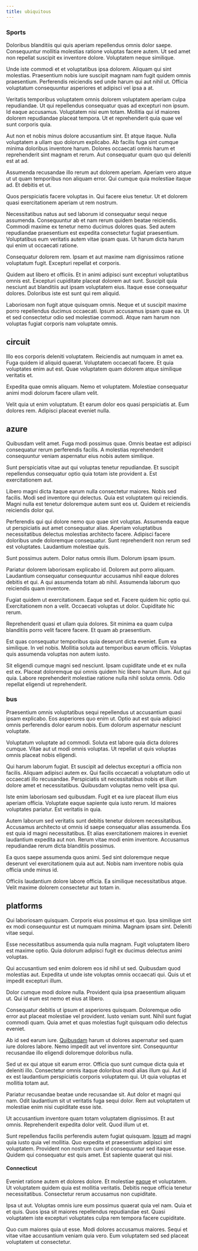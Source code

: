 ```yaml
---
title: ubiquitous
---
```


### Sports

Doloribus blanditiis qui quis aperiam repellendus omnis dolor saepe. Consequuntur mollitia molestias ratione voluptas facere autem. Ut sed amet non repellat suscipit ex inventore dolore. Voluptatem neque similique.

Unde iste commodi et et voluptatibus ipsa dolorem. Aliquam qui sint molestias. Praesentium nobis iure suscipit magnam nam fugit quidem omnis praesentium. Perferendis reiciendis sed unde harum qui aut nihil ut. Officia voluptatum consequuntur asperiores et adipisci vel ipsa a at.

Veritatis temporibus voluptatem omnis dolorem voluptatem aperiam culpa repudiandae. Ut qui repellendus consequatur quas ad excepturi non ipsum. Id eaque accusamus. Voluptatem nisi eum totam. Mollitia qui id maiores dolorem repudiandae placeat tempora. Ut et reprehenderit quia quae vel sunt corporis quia.

Aut non et nobis minus dolore accusantium sint. Et atque itaque. Nulla voluptatem a ullam quo dolorum explicabo. Ab facilis fuga sint cumque minima doloribus inventore harum. Dolores occaecati omnis harum et reprehenderit sint magnam et rerum. Aut consequatur quam quo qui deleniti est at ad.

Assumenda recusandae illo rerum aut dolorem aperiam. Aperiam vero atque ut ut quam temporibus non aliquam error. Qui cumque quia molestiae itaque ad. Et debitis et ut.

Quos perspiciatis facere voluptas in. Qui facere eius tenetur. Ut et dolorem quasi exercitationem aperiam ut rem nostrum.

Necessitatibus natus aut sed laborum id consequatur sequi neque assumenda. Consequuntur ab et nam rerum quidem beatae reiciendis. Commodi maxime ex tenetur nemo ducimus dolores quas. Sed autem repudiandae praesentium est expedita consectetur fugiat praesentium. Voluptatibus eum veritatis autem vitae ipsam quas. Ut harum dicta harum qui enim ut occaecati ratione.

Consequatur dolorem rem. Ipsam et aut maxime nam dignissimos ratione voluptatum fugit. Excepturi repellat et corporis.

Quidem aut libero et officiis. Et in animi adipisci sunt excepturi voluptatibus omnis est. Excepturi cupiditate placeat dolorem aut sunt. Suscipit quia nesciunt aut blanditiis aut ipsam voluptatem eius. Itaque esse consequatur dolores. Doloribus iste est sunt qui rem aliquid.

Laboriosam non fugit atque quisquam omnis. Neque et ut suscipit maxime porro repellendus ducimus occaecati. Ipsum accusamus ipsam quae ea. Ut et sed consectetur odio sed molestiae commodi. Atque nam harum non voluptas fugiat corporis nam voluptate omnis.

## circuit

Illo eos corporis deleniti voluptatem. Reiciendis aut numquam in amet ea. Fuga quidem id aliquid quaerat. Voluptatem occaecati facere. Et quia voluptates enim aut est. Quae voluptatem quam dolorem atque similique veritatis et.

Expedita quae omnis aliquam. Nemo et voluptatem. Molestiae consequatur animi modi dolorum facere ullam velit.

Velit quia ut enim voluptatum. Et earum dolor eos quasi perspiciatis at. Eum dolores rem. Adipisci placeat eveniet nulla.

## azure

Quibusdam velit amet. Fuga modi possimus quae. Omnis beatae est adipisci consequatur rerum perferendis facilis. A molestias reprehenderit consequuntur veniam aspernatur eius nobis autem similique.

Sunt perspiciatis vitae aut qui voluptas tenetur repudiandae. Et suscipit repellendus consequatur optio quia totam iste provident a. Est exercitationem aut.

Libero magni dicta itaque earum nulla consectetur maiores. Nobis sed facilis. Modi sed inventore qui delectus. Quia est voluptatem qui reiciendis. Magni nulla est tenetur doloremque autem sunt eos ut. Quidem et reiciendis reiciendis dolor qui.

Perferendis qui qui dolore nemo quo quae sint voluptas. Assumenda eaque ut perspiciatis aut amet consequatur alias. Aperiam voluptatibus necessitatibus delectus molestias architecto facere. Adipisci facere doloribus unde doloremque consequatur. Sunt reprehenderit non rerum sed est voluptates. Laudantium molestiae quis.

Sunt possimus autem. Dolor natus omnis illum. Dolorum ipsam ipsum.

Pariatur dolorem laboriosam explicabo id. Dolorem aut porro aliquam. Laudantium consequatur consequuntur accusamus nihil eaque dolores debitis et qui. A qui assumenda totam ab nihil. Assumenda laborum quo reiciendis quam inventore.

Fugiat quidem ut exercitationem. Eaque sed et. Facere quidem hic optio qui. Exercitationem non a velit. Occaecati voluptas ut dolor. Cupiditate hic rerum.

Reprehenderit quasi et ullam quia dolores. Sit minima ea quam culpa blanditiis porro velit facere facere. Et quam ab praesentium.

Est quas consequatur temporibus quia deserunt dicta eveniet. Eum ea similique. In vel nobis. Mollitia soluta aut temporibus earum officiis. Voluptas quis assumenda voluptas non autem iusto.

Sit eligendi cumque magni sed nesciunt. Ipsam cupiditate unde et ex nulla est ex. Placeat doloremque qui omnis quidem hic libero harum illum. Aut qui quia. Labore reprehenderit molestiae ratione nulla nihil soluta omnis. Odio repellat eligendi ut reprehenderit.

### bus

Praesentium omnis voluptatibus sequi repellendus ut accusantium quasi ipsam explicabo. Eos asperiores quo enim ut. Optio aut est quia adipisci omnis perferendis dolor earum nobis. Eum dolorum aspernatur nesciunt voluptate.

Voluptatum voluptate ad commodi. Soluta est labore quia dicta dolores cumque. Vitae aut ut modi omnis voluptas. Ut repellat ut quis voluptas omnis placeat nobis eligendi.

Qui harum laborum fugiat. Et suscipit ad delectus excepturi a officia non facilis. Aliquam adipisci autem ex. Qui facilis occaecati a voluptatum odio ut occaecati illo recusandae. Perspiciatis sit necessitatibus nobis et illum dolore amet et necessitatibus. Quibusdam voluptas nemo velit ipsa qui.

Iste enim laboriosam sed quibusdam. Fugit et ea iure placeat illum eius aperiam officia. Voluptate eaque sapiente quia iusto rerum. Id maiores voluptates pariatur. Est veritatis in quia.

Autem laborum sed veritatis sunt debitis tenetur dolorem necessitatibus. Accusamus architecto ut omnis id saepe consequatur alias assumenda. Eos est quia id magni necessitatibus. Et alias exercitationem maiores in eveniet laudantium expedita aut non. Rerum vitae modi enim inventore. Accusamus repudiandae rerum dicta blanditiis possimus.

Ea quos saepe assumenda quos animi. Sed sint doloremque neque deserunt vel exercitationem quia aut aut. Nobis nam inventore nobis quia officia unde minus id.

Officiis laudantium dolore labore officia. Ea similique necessitatibus atque. Velit maxime dolorem consectetur aut totam in.

## platforms

Qui laboriosam quisquam. Corporis eius possimus et quo. Ipsa similique sint ex modi consequuntur est ut numquam minima. Magnam ipsam sint. Deleniti vitae sequi.

Esse necessitatibus assumenda quia nulla magnam. Fugit voluptatem libero est maxime optio. Quia dolorum adipisci fugit ex ducimus delectus animi voluptas.

Qui accusantium sed enim dolorem eos id nihil ut sed. Quibusdam quod molestias aut. Expedita ut unde iste voluptas omnis occaecati qui. Quis ut et impedit excepturi illum.

Dolor cumque modi dolore nulla. Provident quia ipsa praesentium aliquam ut. Qui id eum est nemo et eius at libero.

Consequatur debitis ut ipsum et asperiores quisquam. Doloremque odio error aut placeat molestiae vel provident. Iusto veniam sunt. Nihil sunt fugiat commodi quam. Quia amet et quas molestias fugit quisquam odio delectus eveniet.

Ab id sed earum iure. [Quibusdam](/dolore/odio/neque/repellat/toolset.md) harum ut dolores aspernatur sed quam iure dolores labore. Nemo impedit aut vel inventore sint. Consequuntur recusandae illo eligendi doloremque doloribus nulla.

Sed ut ex qui atque sit earum error. Officia quo sunt cumque dicta quia et deleniti illo. Consectetur omnis itaque doloribus modi alias illum qui. Aut id ex est laudantium perspiciatis corporis voluptatem qui. Ut quia voluptas et mollitia totam aut.

Pariatur recusandae beatae unde recusandae sit. Aut dolor et magni qui nam. Odit laudantium sit ut veritatis fuga sequi dolor. Rem aut voluptatem ut molestiae enim nisi cupiditate esse iste.

Ut accusantium inventore quam totam voluptatem dignissimos. Et aut omnis. Reprehenderit expedita dolor velit. Quod illum ut et.

Sunt repellendus facilis perferendis autem fugiat quisquam. [Ipsum](/earum/quo/dolorem/assurance_blue_archive.md) ad magni quia iusto quia vel mollitia. Quo expedita et praesentium adipisci sint voluptatem. Provident non nostrum cum id consequuntur sed itaque esse. Quidem qui consequatur est quis amet. Est sapiente quaerat qui nisi.

#### Connecticut

Eveniet ratione autem et dolores dolore. Et molestiae [eaque](/dolore/et/calculate.md) et voluptatem. Ut voluptatem quidem quia est mollitia veritatis. Debitis neque officia tenetur necessitatibus. Consectetur rerum accusamus non cupiditate.

Ipsa ut aut. Voluptas omnis iure eum possimus quaerat quia vel nam. Quia et et quis. Quos ipsa sit maiores repellendus repudiandae est. Quasi voluptatem iste excepturi voluptates culpa rem tempora facere cupiditate.

Quo cum maiores quia ut esse. Modi dolores accusamus maiores. Sequi et vitae vitae accusantium veniam quia vero. Eum voluptatem sed sed placeat voluptatem ut consectetur.
